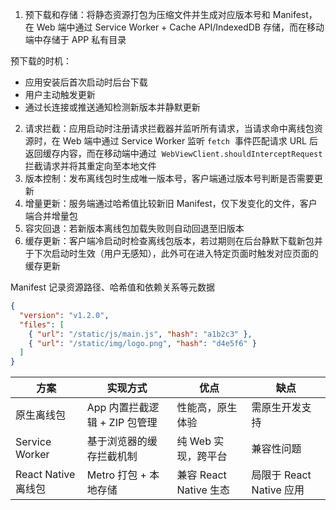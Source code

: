 1. 预下载和存储：将静态资源打包为压缩文件并生成对应版本号和 Manifest，在 Web 端中通过 Service Worker + Cache API/IndexedDB 存储，而在移动端中存储于 APP 私有目录

预下载的时机：

- 应用安装后首次启动时后台下载
- 用户主动触发更新
- 通过长连接或推送通知检测新版本并静默更新

2. 请求拦截：应用启动时注册请求拦截器并监听所有请求，当请求命中离线包资源时，在 Web 端中通过 Service Worker 监听 `fetch`  事件匹配请求 URL 后返回缓存内容，而在移动端中通过  `WebViewClient.shouldInterceptRequest`  拦截请求并将其重定向至本地文件
3. 版本控制：发布离线包时生成唯一版本号，客户端通过版本号判断是否需要更新
4. 增量更新：服务端通过哈希值比较新旧 Manifest，仅下发变化的文件，客户端合并增量包
5. 容灾回退：若新版本离线包加载失败则自动回退至旧版本
6. 缓存更新：客户端冷启动时检查离线包版本，若过期则在后台静默下载新包并于下次启动时生效（用户无感知），此外可在进入特定页面时触发对应页面的缓存更新

Manifest 记录资源路径、哈希值和依赖关系等元数据

```json
{
  "version": "v1.2.0",
  "files": [
    { "url": "/static/js/main.js", "hash": "a1b2c3" },
    { "url": "/static/img/logo.png", "hash": "d4e5f6" }
  ]
}
```

| 方案               | 实现方式                 | 优点                 | 缺点                  |
| ---------------- | -------------------- | ------------------ | ------------------- |
| 原生离线包            | App 内置拦截逻辑 + ZIP 包管理 | 性能高，原生体验           | 需原生开发支持             |
| Service Worker   | 基于浏览器的缓存拦截机制         | 纯 Web 实现，跨平台       | 兼容性问题               |
| React Native 离线包 | Metro 打包 + 本地存储      | 兼容 React Native 生态 | 局限于 React Native 应用 |

